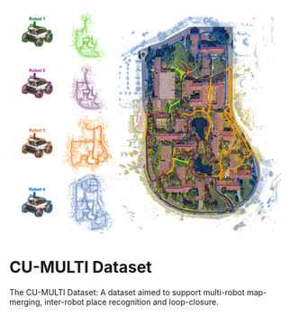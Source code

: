 <p align="center">
  <img src="./assets/all_robots_overlay.png" alt="banner" height="400">
</p>

# CU-MULTI Dataset

The CU-MULTI Dataset: A dataset aimed to support multi-robot map-merging, inter-robot place recognition and loop-closure. 



